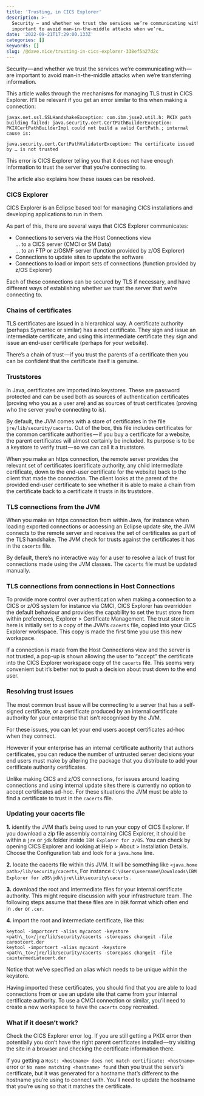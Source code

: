 ```yaml
---
title: 'Trusting, in CICS Explorer'
description: >-
  Security — and whether we trust the services we’re communicating with — are
  important to avoid man-in-the-middle attacks when we’re…
date: '2022-09-21T17:29:00.133Z'
categories: []
keywords: []
slug: /@dave.nice/trusting-in-cics-explorer-338ef5a27d2c
---
```


Security — and whether we trust the services we’re communicating with — are important to avoid man-in-the-middle attacks when we’re transferring information.

This article walks through the mechanisms for managing TLS trust in CICS Explorer. It’ll be relevant if you get an error similar to this when making a connection:

```
javax.net.ssl.SSLHandshakeException: com.ibm.jsse2.util.h: PKIX path building failed: java.security.cert.CertPathBuilderException: PKIXCertPathBuilderImpl could not build a valid CertPath.; internal cause is:

java.security.cert.CertPathValidatorException: The certificate issued by … is not trusted
```

This error is CICS Explorer telling you that it does not have enough information to trust the server that you’re connecting to.

The article also explains how these issues can be resolved.

### CICS Explorer

CICS Explorer is an Eclipse based tool for managing CICS installations and developing applications to run in them.

As part of this, there are several ways that CICS Explorer communicates:

*   Connections to servers via the Host Connections view  
    … to a CICS server (CMCI or SM Data)  
    … to an FTP or z/OSMF server (function provided by z/OS Explorer)
*   Connections to update sites to update the software
*   Connections to load or import sets of connections (function provided by z/OS Explorer)

Each of these connections can be secured by TLS if necessary, and have different ways of establishing whether we trust the server that we’re connecting to.

### Chains of certificates

TLS certificates are issued in a hierarchical way. A certificate authority (perhaps Symantec or similar) has a root certificate. They sign and issue an intermediate certificate, and using this intermediate certificate they sign and issue an end-user certificate (perhaps for your website).

There’s a chain of trust — if you trust the parents of a certificate then you can be confident that the certificate itself is genuine.

### Truststores

In Java, certificates are imported into keystores. These are password protected and can be used both as sources of authentication certificates (proving who you as a user are) and as sources of trust certificates (proving who the server you’re connecting to is).

By default, the JVM comes with a store of certificates in the file `jre/lib/security/cacerts`. Out of the box, this file includes certificates for the common certificate authorities — if you buy a certificate for a website, the parent certificates will almost certainly be included. Its purpose is to be a keystore to verify trust — so we can call it a truststore.

When you make an https connection, the remote server provides the relevant set of certificates (certificate authority, any child intermediate certificate, down to the end-user certificate for the website) back to the client that made the connection. The client looks at the parent of the provided end-user certificate to see whether it is able to make a chain from the certificate back to a certificate it trusts in its truststore.

### TLS connections from the JVM

When you make an https connection from within Java, for instance when loading exported connections or accessing an Eclipse update site, the JVM connects to the remote server and receives the set of certificates as part of the TLS handshake. The JVM check for trusts against the certificates it has in the `cacerts` file.

By default, there’s no interactive way for a user to resolve a lack of trust for connections made using the JVM classes. The `cacerts` file must be updated manually.

### TLS connections from connections in Host Connections

To provide more control over authentication when making a connection to a CICS or z/OS system for instance via CMCI, CICS Explorer has overridden the default behaviour and provides the capability to set the trust store from within preferences, Explorer > Certificate Management. The trust store in here is initially set to a copy of the JVM’s `cacerts` file, copied into your CICS Explorer workspace. This copy is made the first time you use this new workspace.

If a connection is made from the Host Connections view and the server is not trusted, a pop-up is shown allowing the user to “accept” the certificate into the CICS Explorer workspace copy of the `cacerts` file. This seems very convenient but it’s better not to push a decision about trust down to the end user.

### Resolving trust issues

The most common trust issue will be connecting to a server that has a self-signed certificate, or a certificate produced by an internal certificate authority for your enterprise that isn’t recognised by the JVM.

For these issues, you can let your end users accept certificates ad-hoc when they connect.

However if your enterprise has an internal certificate authority that authors certificates, you can reduce the number of untrusted server decisions your end users must make by altering the package that you distribute to add your certificate authority certificates.

Unlike making CICS and z/OS connections, for issues around loading connections and using internal update sites there is currently no option to accept certificates ad-hoc. For these situations the JVM must be able to find a certificate to trust in the `cacerts` file.

### Updating your cacerts file

**1.** identify the JVM that’s being used to run your copy of CICS Explorer. If you download a zip file assembly containing CICS Explorer, it should be within a `jre` or `jdk` folder inside `IBM Explorer for z/OS`. You can check by opening CICS Explorer and looking at Help > About > Installation Details. Choose the Configuration tab and look for a `java.home` line.

**2.** locate the cacerts file within this JVM. It will be something like `<java.home path>/lib/security/cacerts`, For instance `C:\Users\username\Downloads\IBM Explorer for zOS\jdk\jre\lib\security\cacerts` .

**3.** download the root and intermediate files for your internal certificate authority. This might require discussion with your infrastructure team. The following steps assume that these files are in `DER` format which often end in `.der` or `.cer`.

**4.** import the root and intermediate certificate, like this:

```
keytool -importcert -alias mycaroot -keystore <path\_to>/jre/lib/security/cacerts -storepass changeit -file carootcert.der  
keytool -importcert -alias mycaint -keystore <path\_to>/jre/lib/security/cacerts -storepass changeit -file caintermediatecert.der
```

Notice that we’ve specified an alias which needs to be unique within the keystore.

Having imported these certificates, you should find that you are able to load connections from or use an update site that came from your internal certificate authority. To use a CMCI connection or similar, you’ll need to create a new workspace to have the `cacerts` copy recreated.

### What if it doesn’t work?

Check the CICS Explorer error log. If you are still getting a PKIX error then potentially you don’t have the right parent certificates installed — try visiting the site in a browser and checking the certificate information there.

If you getting a `Host: <hostname> does not match certificate: <hostname>` error or `No name matching <hostname> found` then you trust the server’s certificate, but it was generated for a hostname that’s different to the hostname you’re using to connect with. You’ll need to update the hostname that you’re using so that it matches the certificate.
